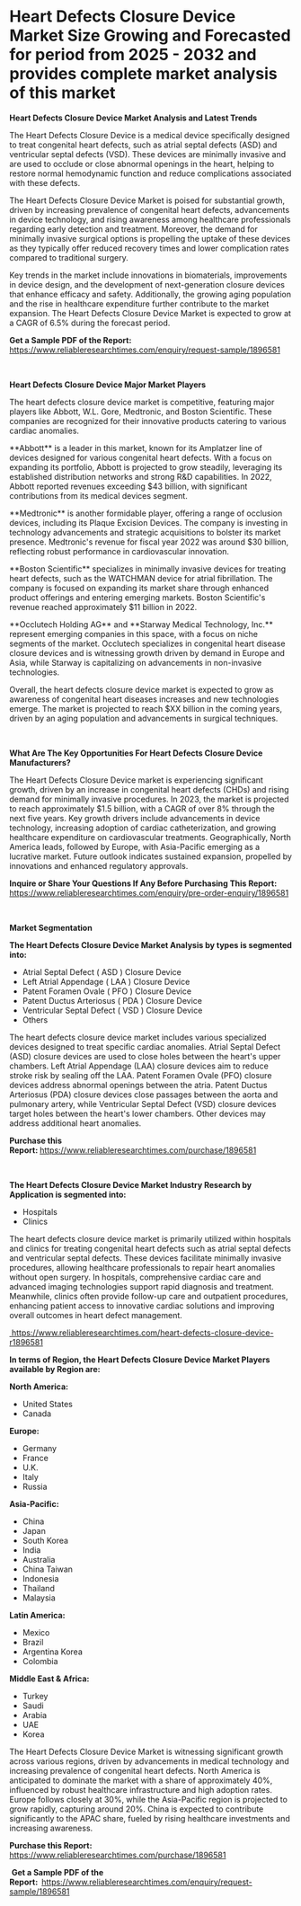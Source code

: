 <p><h1>Heart Defects Closure Device Market Size Growing and Forecasted for period from 2025 - 2032 and provides complete market analysis of this market</h1></p><p><strong>Heart Defects Closure Device Market Analysis and Latest Trends</strong></p>
<p><p>The Heart Defects Closure Device is a medical device specifically designed to treat congenital heart defects, such as atrial septal defects (ASD) and ventricular septal defects (VSD). These devices are minimally invasive and are used to occlude or close abnormal openings in the heart, helping to restore normal hemodynamic function and reduce complications associated with these defects.</p><p>The Heart Defects Closure Device Market is poised for substantial growth, driven by increasing prevalence of congenital heart defects, advancements in device technology, and rising awareness among healthcare professionals regarding early detection and treatment. Moreover, the demand for minimally invasive surgical options is propelling the uptake of these devices as they typically offer reduced recovery times and lower complication rates compared to traditional surgery.</p><p>Key trends in the market include innovations in biomaterials, improvements in device design, and the development of next-generation closure devices that enhance efficacy and safety. Additionally, the growing aging population and the rise in healthcare expenditure further contribute to the market expansion. The Heart Defects Closure Device Market is expected to grow at a CAGR of 6.5% during the forecast period.</p></p>
<p><strong>Get a Sample PDF of the Report:&nbsp;</strong> <a href="https://www.reliableresearchtimes.com/enquiry/request-sample/1896581?utm_campaign=2641&utm_medium=2&utm_source=Github&utm_content=ia&utm_term=16042025&utm_id=heart-defects-closure-device">https://www.reliableresearchtimes.com/enquiry/request-sample/1896581</a></p>
<p>&nbsp;</p>
<p><strong>Heart Defects Closure Device Major Market Players</strong></p>
<p><p>The heart defects closure device market is competitive, featuring major players like Abbott, W.L. Gore, Medtronic, and Boston Scientific. These companies are recognized for their innovative products catering to various cardiac anomalies. </p><p>**Abbott** is a leader in this market, known for its Amplatzer line of devices designed for various congenital heart defects. With a focus on expanding its portfolio, Abbott is projected to grow steadily, leveraging its established distribution networks and strong R&D capabilities. In 2022, Abbott reported revenues exceeding $43 billion, with significant contributions from its medical devices segment.</p><p>**Medtronic** is another formidable player, offering a range of occlusion devices, including its Plaque Excision Devices. The company is investing in technology advancements and strategic acquisitions to bolster its market presence. Medtronic's revenue for fiscal year 2022 was around $30 billion, reflecting robust performance in cardiovascular innovation.</p><p>**Boston Scientific** specializes in minimally invasive devices for treating heart defects, such as the WATCHMAN device for atrial fibrillation. The company is focused on expanding its market share through enhanced product offerings and entering emerging markets. Boston Scientific's revenue reached approximately $11 billion in 2022.</p><p>**Occlutech Holding AG** and **Starway Medical Technology, Inc.** represent emerging companies in this space, with a focus on niche segments of the market. Occlutech specializes in congenital heart disease closure devices and is witnessing growth driven by demand in Europe and Asia, while Starway is capitalizing on advancements in non-invasive technologies.</p><p>Overall, the heart defects closure device market is expected to grow as awareness of congenital heart diseases increases and new technologies emerge. The market is projected to reach $XX billion in the coming years, driven by an aging population and advancements in surgical techniques.</p></p>
<p>&nbsp;</p>
<p><strong>What Are The Key Opportunities For Heart Defects Closure Device Manufacturers?</strong></p>
<p><p>The Heart Defects Closure Device market is experiencing significant growth, driven by an increase in congenital heart defects (CHDs) and rising demand for minimally invasive procedures. In 2023, the market is projected to reach approximately $1.5 billion, with a CAGR of over 8% through the next five years. Key growth drivers include advancements in device technology, increasing adoption of cardiac catheterization, and growing healthcare expenditure on cardiovascular treatments. Geographically, North America leads, followed by Europe, with Asia-Pacific emerging as a lucrative market. Future outlook indicates sustained expansion, propelled by innovations and enhanced regulatory approvals.</p></p>
<p><strong>Inquire or Share Your Questions If Any Before Purchasing This Report:</strong> <a href="https://www.reliableresearchtimes.com/enquiry/pre-order-enquiry/1896581?utm_campaign=2641&utm_medium=2&utm_source=Github&utm_content=ia&utm_term=16042025&utm_id=heart-defects-closure-device">https://www.reliableresearchtimes.com/enquiry/pre-order-enquiry/1896581</a></p>
<p>&nbsp;</p>
<p><strong>Market Segmentation</strong></p>
<p><strong>The Heart Defects Closure Device Market Analysis by types is segmented into:</strong></p>
<p><ul><li>Atrial Septal Defect ( ASD ) Closure Device</li><li>Left Atrial Appendage ( LAA ) Closure Device</li><li>Patent Foramen Ovale ( PFO ) Closure Device</li><li>Patent Ductus Arteriosus ( PDA ) Closure Device</li><li>Ventricular Septal Defect ( VSD ) Closure Device</li><li>Others</li></ul></p>
<p><p>The heart defects closure device market includes various specialized devices designed to treat specific cardiac anomalies. Atrial Septal Defect (ASD) closure devices are used to close holes between the heart's upper chambers. Left Atrial Appendage (LAA) closure devices aim to reduce stroke risk by sealing off the LAA. Patent Foramen Ovale (PFO) closure devices address abnormal openings between the atria. Patent Ductus Arteriosus (PDA) closure devices close passages between the aorta and pulmonary artery, while Ventricular Septal Defect (VSD) closure devices target holes between the heart's lower chambers. Other devices may address additional heart anomalies.</p></p>
<p><strong>Purchase this Report:&nbsp;</strong><a href="https://www.reliableresearchtimes.com/purchase/1896581?utm_campaign=2641&utm_medium=2&utm_source=Github&utm_content=ia&utm_term=16042025&utm_id=heart-defects-closure-device">https://www.reliableresearchtimes.com/purchase/1896581</a></p>
<p>&nbsp;</p>
<p><strong>The Heart Defects Closure Device Market Industry Research by Application is segmented into:</strong></p>
<p><ul><li>Hospitals</li><li>Clinics</li></ul></p>
<p><p>The heart defects closure device market is primarily utilized within hospitals and clinics for treating congenital heart defects such as atrial septal defects and ventricular septal defects. These devices facilitate minimally invasive procedures, allowing healthcare professionals to repair heart anomalies without open surgery. In hospitals, comprehensive cardiac care and advanced imaging technologies support rapid diagnosis and treatment. Meanwhile, clinics often provide follow-up care and outpatient procedures, enhancing patient access to innovative cardiac solutions and improving overall outcomes in heart defect management.</p></p>
<p><a href="https://www.reliableresearchtimes.com/heart-defects-closure-device-r1896581?utm_campaign=2641&utm_medium=2&utm_source=Github&utm_content=ia&utm_term=16042025&utm_id=heart-defects-closure-device">&nbsp;https://www.reliableresearchtimes.com/heart-defects-closure-device-r1896581</a></p>
<p><strong>In terms of Region, the Heart Defects Closure Device Market Players available by Region are:</strong></p>
<p>
    <p> <strong> North America: </strong>
        <ul>
            <li>United States</li>
            <li>Canada</li>
        </ul>
        </p> 
    <p> <strong> Europe: </strong>
        <ul>
            <li>Germany</li>
            <li>France</li>
            <li>U.K.</li>
            <li>Italy</li>
            <li>Russia</li>
        </ul>
        </p> 
    <p> <strong> Asia-Pacific: </strong>
        <ul>
            <li>China</li>
            <li>Japan</li>
            <li>South Korea</li>
            <li>India</li>
            <li>Australia</li>
            <li>China Taiwan</li>
            <li>Indonesia</li>
            <li>Thailand</li>
            <li>Malaysia</li>
        </ul>
        </p> 
    <p> <strong> Latin America: </strong>
        <ul>
            <li>Mexico</li>
            <li>Brazil</li>
            <li>Argentina Korea</li>
            <li>Colombia</li>
        </ul>
        </p> 
    <p> <strong> Middle East & Africa: </strong>
        <ul>
            <li>Turkey</li>
            <li>Saudi</li>
            <li>Arabia</li>
            <li>UAE</li>
            <li>Korea</li>
        </ul>
    </p>
    </p>
<p><p>The Heart Defects Closure Device Market is witnessing significant growth across various regions, driven by advancements in medical technology and increasing prevalence of congenital heart defects. North America is anticipated to dominate the market with a share of approximately 40%, influenced by robust healthcare infrastructure and high adoption rates. Europe follows closely at 30%, while the Asia-Pacific region is projected to grow rapidly, capturing around 20%. China is expected to contribute significantly to the APAC share, fueled by rising healthcare investments and increasing awareness.</p></p>
<p><strong>Purchase this Report: </strong><a href="https://www.reliableresearchtimes.com/purchase/1896581?utm_campaign=2641&utm_medium=2&utm_source=Github&utm_content=ia&utm_term=16042025&utm_id=heart-defects-closure-device">https://www.reliableresearchtimes.com/purchase/1896581</a></p>
<p>&nbsp;<strong>Get a Sample PDF of the Report:&nbsp;&nbsp;</strong><a href="https://www.reliableresearchtimes.com/enquiry/request-sample/1896581?utm_campaign=2641&utm_medium=2&utm_source=Github&utm_content=ia&utm_term=16042025&utm_id=heart-defects-closure-device">https://www.reliableresearchtimes.com/enquiry/request-sample/1896581</a></p>
<p><strong></strong></p>
<p><p></p><p></p><p></p></p>